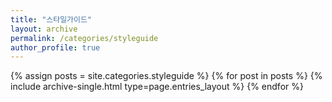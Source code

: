 ```yaml
---
title: "스타일가이드"
layout: archive
permalink: /categories/styleguide
author_profile: true
---
```


{% assign posts = site.categories.styleguide %}
{% for post in posts %} {% include archive-single.html type=page.entries_layout %} {% endfor %}
